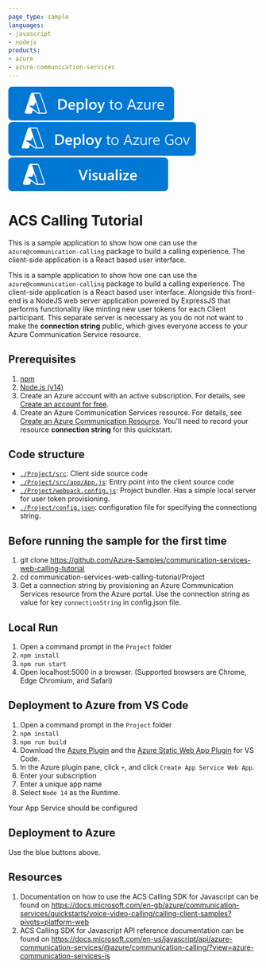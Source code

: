 ```yaml
---
page_type: sample
languages:
- javascript
- nodejs
products:
- azure
- azure-communication-services
---
```


[![Deploy To Azure](https://raw.githubusercontent.com/Azure/azure-quickstart-templates/master/1-CONTRIBUTION-GUIDE/images/deploytoazure.svg?sanitize=true)](https://portal.azure.com/#create/Microsoft.Template/uri/https%3A%2F%2Fraw.githubusercontent.com%2Ft-sanderv%2Fcommunication-services-web-calling-tutorial%2Fwithout-server-demo%2Fdeploy%2Fazuredeploy.json)
[![Deploy To Azure US Gov](https://raw.githubusercontent.com/Azure/azure-quickstart-templates/master/1-CONTRIBUTION-GUIDE/images/deploytoazuregov.svg?sanitize=true)](https://portal.azure.us/#create/Microsoft.Template/uri/https%3A%2F%2Fraw.githubusercontent.com%2Ft-sanderv%2Fcommunication-services-web-calling-tutorial%2Fwithout-server-demo%2Fdeploy%2Fazuredeploy.json)
[![Visualize](https://raw.githubusercontent.com/Azure/azure-quickstart-templates/master/1-CONTRIBUTION-GUIDE/images/visualizebutton.svg?sanitize=true)](http://armviz.io/#/?load=https%3A%2F%2Fraw.githubusercontent.com%2Ft-sanderv%2Fcommunication-services-web-calling-tutorial%2Fwithout-server-demo%2Fdeploy%2Fazuredeploy.json)


# ACS Calling Tutorial
This is a sample application to show how one can use the `azure@communication-calling` package to build a calling experience. The client-side application is a React based user interface.  

This is a sample application to show how one can use the `azure@communication-calling` package to build a calling experience.
The client-side application is a React based user interface. Alongside this front-end is a NodeJS web server application powered by ExpressJS that performs functionality like minting new user tokens for each Client participant. This separate server is necessary as you do not not want to make the **connection string** public, which gives everyone access to your Azure Communication Service resource.

## Prerequisites

1. [npm](https://www.npmjs.com/get-npm)
2. [Node.js (v14)](https://nodejs.org/en/download/)
3.  Create an Azure account with an active subscription. For details, see [Create an account for free](https://azure.microsoft.com/free/?WT.mc_id=A261C142F).
4. Create an Azure Communication Services resource. For details, see [Create an Azure Communication Resource](https://docs.microsoft.com/azure/communication-services/quickstarts/create-communication-resource). You'll need to record your resource **connection string** for this quickstart.

## Code structure

* [`./Project/src`](./Project/src): Client side source code
* [`./Project/src/app/App.js`](./Project/src/app/App.js): Entry point into the client source code 
* [`./Project/webpack.config.js`](./Project/webpack.config.js): Project bundler. Has a simple local server for user token provisioning.
* [`./Project/config.json`](./Project/config.json): configuration file for specifying the connectiong string.

## Before running the sample for the first time
1. git clone https://github.com/Azure-Samples/communication-services-web-calling-tutorial
2. cd communication-services-web-calling-tutorial/Project
3. Get a connection string by provisioning an Azure Communication Services resource from the Azure portal. Use the connection string as value for key `connectionString` in config.json file.

## Local Run
1. Open a command prompt in the `Project` folder
2. `npm install`
3. `npm run start`
4. Open localhost:5000 in a browser. (Supported browsers are Chrome, Edge Chromium, and Safari)

## Deployment to Azure from VS Code
1. Open a command prompt in the `Project` folder
2. `npm install`
3. `npm run build`
4. Download the [Azure Plugin](https://marketplace.visualstudio.com/items?itemName=ms-azuretools.vscode-azureresourcegroups) and the [Azure Static Web App Plugin](https://marketplace.visualstudio.com/items?itemName=ms-azuretools.vscode-azurestaticwebapps) for VS Code.
5. In the Azure plugin pane, click `+`, and click `Create App Service Web App`.
6. Enter your subscription
7. Enter a unique app name
8. Select `Node 14` as the Runtime.

Your App Service should be configured

## Deployment to Azure

Use the blue buttons above.

## Resources

1. Documentation on how to use the ACS Calling SDK for Javascript can be found on https://docs.microsoft.com/en-gb/azure/communication-services/quickstarts/voice-video-calling/calling-client-samples?pivots=platform-web
2. ACS Calling SDK for Javascript API reference documentation can be found on https://docs.microsoft.com/en-us/javascript/api/azure-communication-services/@azure/communication-calling/?view=azure-communication-services-js
